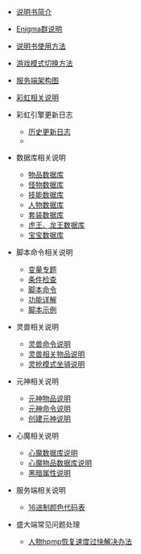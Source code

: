
- [说明书简介](home.md)
- [Enigma群说明](/eghelp.md)
- [说明书使用方法](/00/uplist.md)
- [游戏模式切换方法](/00/uplist.md)
- [服务端架构图](/00/uplist.md)
- [彩虹相关说明](/00/uplist.md)

- 彩虹引擎更新日志
   - [历史更新日志](/00/uplist.md)
   - 
- 数据库相关说明
   - [物品数据库](/00/uplist.md)
   - [怪物数据库](/00/uplist.md)
   - [技能数据库](/00/uplist.md)
   - [人物数据库](/00/uplist.md)
   - [套装数据库](/00/uplist.md)
   - [虎王、龙王数据库](/00/uplist.md)
   - [宝宝数据库](/00/uplist.md)

- 脚本命令相关说明
   - [变量专题](/00/uplist.md)
   - [条件检查](/00/uplist.md)
   - [脚本命令](/00/uplist.md)
   - [功能详解](/00/uplist.md)
   - [脚本示例](/00/uplist.md)
- 灵兽相关说明
   - [灵兽命令说明](/00/uplist.md)
   - [灵兽相关物品说明](/00/uplist.md)
   - [灵抢模式坐骑说明](/00/uplist.md)

- 元神相关说明
   - [元神物品说明](/00/uplist.md)
   - [元神命令说明](/00/uplist.md)
   - [创建元神说明](/00/uplist.md)

- 心魔相关说明
   - [心魔数据库说明](/00/uplist.md)
   - [心魔物品数据库说明](/00/uplist.md)
   - [黑暗属性说明](/00/uplist.md)

- 服务端相关说明
   - [16进制颜色代码表](/00/uplist.md)

- 盛大端常见问题处理
   - [人物hpmp恢复速度过快解决办法](/00/uplist.md)
